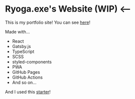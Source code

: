 # Ryoga.exe's Website (WIP) <--

This is my portfolio site!
You can see [here](https://ryoga-exe.github.io)!

Made with...

- React
- Gatsby.js
- TypeScript
- SCSS
- styled-components
- PWA
- GitHub Pages
- GitHub Actions
- And so on...

And I used this [starter](https://github.com/gatsbyjs/gatsby-starter-blog)!
